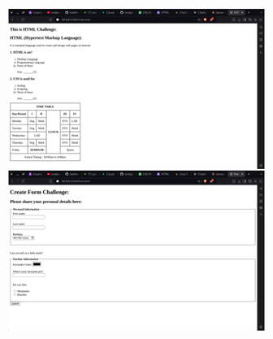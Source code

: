![TASK 1](<Screenshot from 2024-10-18 23-45-13.png>)
![TASK 2](<Screenshot from 2024-10-18 23-45-25.png>)
